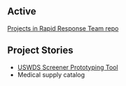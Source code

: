 ## Active

[Projects in Rapid Response Team repo](https://github.com/Bixal/rapid-response-team/projects)

## Project Stories

- [USWDS Screener Prototyping Tool](Project-story-—-USWDS-Screener-Prototyping-Tool.md)
- Medical supply catalog